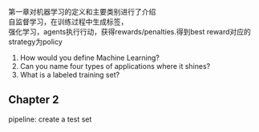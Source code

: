 第一章对机器学习的定义和主要类别进行了介绍  
自监督学习，在训练过程中生成标签，  
强化学习，agents执行行动，获得rewards/penalties.得到best reward对应的strategy为policy  
1. How would you define Machine Learning?  
2. Can you name four types of applications where it shines?  
3. What is a labeled training set?  
## Chapter 2 
pipeline: 
create a test set

